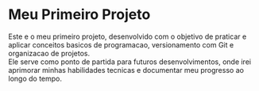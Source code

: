 # Meu Primeiro Projeto
 Este e o meu primeiro projeto, desenvolvido com o objetivo de praticar e aplicar conceitos basicos de programacao, versionamento com Git e organizacao de projetos.  
 Ele serve como ponto de partida para futuros desenvolvimentos, onde irei aprimorar minhas habilidades tecnicas e documentar meu progresso ao longo do tempo.
